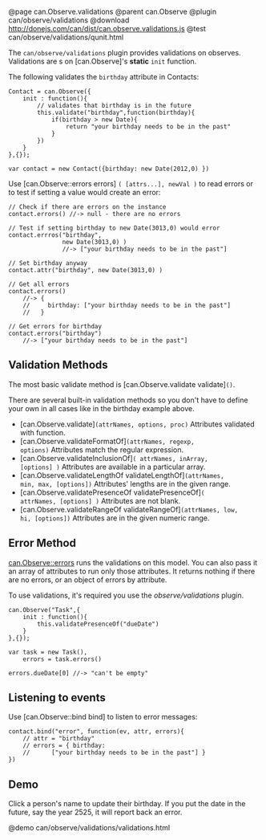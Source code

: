 @page can.Observe.validations
@parent can.Observe
@plugin can/observe/validations
@download http://donejs.com/can/dist/can.observe.validations.js
@test can/observe/validations/qunit.html

The `can/observe/validations` plugin provides validations on observes. Validations
are s on [can.Observe]'s __static__ `init` function.

The following validates the `birthday` attribute in Contacts:

    Contact = can.Observe({
    	init : function(){
    		// validates that birthday is in the future
    		this.validate("birthday",function(birthday){
    			if(birthday > new Date){
    				return "your birthday needs to be in the past"
    			}
    		})
    	}
    },{});
    
    var contact = new Contact({birthday: new Date(2012,0) })

Use [can.Observe::errors errors] `( [attrs...], newVal )` to read errors
or to test if setting a value would create an error:

    // Check if there are errors on the instance
    contact.errors() //-> null - there are no errors
    
    // Test if setting birthday to new Date(3013,0) would error
    contact.errros("birthday", 
                   new Date(3013,0) ) 
                   //-> ["your birthday needs to be in the past"] 
    
    // Set birthday anyway
    contact.attr("birthday", new Date(3013,0) )
    
    // Get all errors
    contact.errors() 
        //-> {
        //     birthday: ["your birthday needs to be in the past"]
        //   }
        
    // Get errors for birthday
    contact.errors("birthday") 
        //-> ["your birthday needs to be in the past"]

## Validation Methods

The most basic validate method is [can.Observe.validate validate]<code>()</code>.  

There are several built-in validation methods so you don't have to define your own in all cases like in the birthday example above.

- [can.Observe.validate]<code>(attrNames, options, proc)</code> Attributes validated with function.
- [can.Observe.validateFormatOf]<code>(attrNames, regexp, options)</code> Attributes match the regular expression.	
- [can.Observe.validateInclusionOf]<code>( attrNames, inArray, [options] )</code> Attributes are available in a particular array.	
- [can.Observe.validateLengthOf validateLengthOf]<code>(attrNames, min, max, [options])</code> Attributes' lengths are in the given range.	
- [can.Observe.validatePresenceOf validatePresenceOf]<code>( attrNames, [options] )</code> Attributes are not blank.	
- [can.Observe.validateRangeOf validateRangeOf]<code>(attrNames, low, hi, [options])</code> Attributes are in the given numeric range.

## Error Method

[can.Observe::errors]() runs the validations on this model. You can also pass it an array 
of attributes to run only those attributes. It returns 
nothing if there are no errors, or an object of errors by attribute.

To use validations, it's required you use the _observe/validations_ plugin.

	can.Observe("Task",{
		init : function(){
			this.validatePresenceOf("dueDate")
		}
	},{});

	var task = new Task(),
    	errors = task.errors()

	errors.dueDate[0] //-> "can't be empty"

## Listening to events

Use [can.Observe::bind bind] to listen to error messages:

	contact.bind("error", function(ev, attr, errors){
		// attr = "birthday"
		// errors = { birthday: 
		//		["your birthday needs to be in the past"] }
	})

## Demo

Click a person's name to update their birthday.  If you put the date
in the future, say the year 2525, it will report back an error.

@demo can/observe/validations/validations.html
